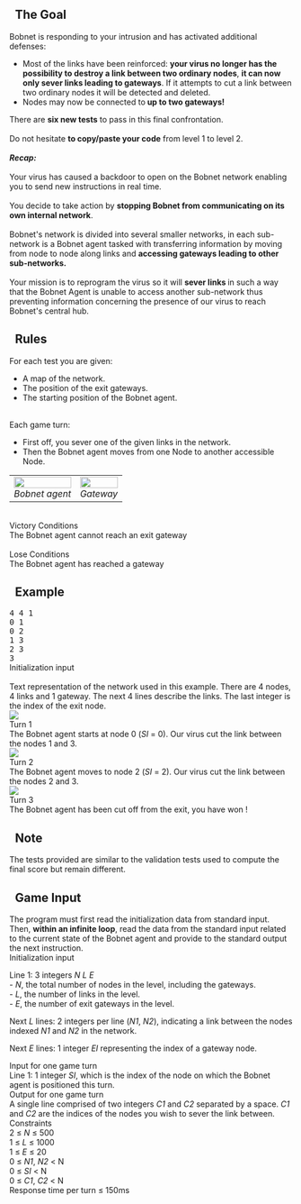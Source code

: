 <div class="statement-body"><!-- GOAL -->
<div class="statement-section statement-goal">
<h2><span class="icon icon-goal">&nbsp;</span> <span>The Goal</span></h2>

<div class="statement-goal-content">Bobnet is responding to your intrusion and has activated additional defenses:
<ul>
	<li>Most of the links have been reinforced: <strong>your virus no longer has the possibility to destroy a link between two ordinary nodes</strong>, <strong>it can now only sever&nbsp;links leading to gateways</strong>. If it attempts to cut a link between two ordinary nodes<strong> </strong>it will be detected and deleted.</li>
	<li>Nodes may now be connected to<strong> up to two gateways!</strong></li>
</ul>
There are&nbsp;<b>six new tests</b> to pass in this final confrontation.<br>
<br>
Do not hesitate <strong>to copy/paste your code</strong> from level 1 to level 2.<br>
<br>
<b><i>Recap:</i></b><br>
<br>
Your virus has caused a backdoor to open on the Bobnet network enabling you to send new instructions in real time.<br>
<br>
You decide to take action by <strong>stopping Bobnet from communicating on its own internal network</strong>.<br>
<br>
Bobnet's network is divided into several smaller networks, in each sub-network is a Bobnet agent tasked with transferring information by moving from node to node along links and <strong>accessing gateways leading to other sub-networks.</strong><br>
<br>
Your mission is to reprogram the virus so it will <strong>sever links </strong>in such a way that the Bobnet Agent is unable to access another sub-network thus preventing information concerning the presence of our virus to reach Bobnet's central hub.</div>
</div>
<!-- RULES -->

<div class="statement-section statement-rules">
<h2><span class="icon icon-rules">&nbsp;</span> <span>Rules</span></h2>

<div>
<div class="statement-rules-content">For each test you are given:
<ul>
	<li>A map of the network.</li>
	<li>The position of the exit gateways.</li>
	<li>The starting position of the Bobnet agent.</li>
</ul>
<br>
Each game turn:
<ul>
	<li>First off, you sever one of the given links in the network.</li>
	<li>Then the Bobnet agent moves from one Node to another accessible Node.</li>
</ul>

<table style="border-collapse: collapse; width:100%; text-align: center;">
	<tbody>
		<tr>
			<td><img alt="" src="https://files.codingame.com/codingame/skynet2-game/virus_ide.jpg" style="width: 100%;max-width:200px; max-height:200px;">
			<div><i>Bobnet agent</i></div>
			</td>
			<td><img alt="" src="https://files.codingame.com/codingame/skynet2-game/boom_zone_ide.jpg" style="width: 100%;max-width:200px; max-height:200px;">
			<div><i>Gateway</i></div>
			</td>
		</tr>
	</tbody>
</table>
</div>
<!-- Victory conditions -->

<div class="statement-victory-conditions">
<div class="icon victory">&nbsp;</div>

<div class="blk">
<div class="title">Victory Conditions</div>

<div class="text">The Bobnet agent cannot reach an exit gateway</div>
</div>
</div>
<!-- Lose conditions -->

<div class="statement-lose-conditions">
<div class="icon lose">&nbsp;</div>

<div class="blk">
<div class="title">Lose Conditions</div>

<div class="text">The Bobnet agent has reached a gateway</div>
</div>
</div>
</div>
</div>
<!-- EXAMPLES -->

<div class="statement-section statement-examples">
<h2><span class="icon icon-example">&nbsp;</span> <span>Example</span></h2>

<div class="statement-examples-text">
<div class="statement-example-horizontal" style="background-color: transparent;">
<div style="width: 280px;display: table-cell;background-color: transparent;vertical-align: middle;padding: 0;">
<pre style="margin: 0">4 4 1
0 1
0 2
1 3
2 3
3
</pre>
</div>

<div class="legend">
<div class="title">Initialization input</div>
&nbsp;

<div>Text representation of the network used in this example. There are 4 nodes, 4 links and 1 gateway. The next 4 lines describe the links. The last integer is the index of the exit node.</div>
</div>
</div>
</div>

<div class="statement-example-container">
<div class="statement-example"><img src="https://files.codingame.com/codingame/skynet2-game/example1.png">
<div class="legend">
<div class="title">Turn 1</div>

<div class="description">The Bobnet agent starts at node 0 (<var>SI</var> = 0). Our virus cut the link between the nodes 1 and 3.</div>
</div>
</div>

<div class="statement-example"><img src="https://files.codingame.com/codingame/skynet2-game/example2.png">
<div class="legend">
<div class="title">Turn 2</div>

<div class="description">The Bobnet agent moves to node 2 (<var>SI</var> = 2). Our virus cut the link between the nodes 2 and 3.</div>
</div>
</div>

<div class="statement-example"><img src="https://files.codingame.com/codingame/skynet2-game/example3.png">
<div class="legend">
<div class="title">Turn 3</div>

<div class="description">The Bobnet agent has been cut off from the exit, you have won !</div>
</div>
</div>
</div>
</div>
<!-- WARNING -->

<div class="statement-section statement-warning">
<h2><span class="icon icon-warning">&nbsp;</span> <span>Note</span></h2>

<div class="statement-warning-content">The tests provided are similar to the validation tests used to compute the final score but remain different.</div>
</div>
<!-- PROTOCOL -->

<div class="statement-section statement-protocol">
<h2><span class="icon icon-protocol">&nbsp;</span> <span>Game Input</span></h2>
<!-- Protocol block -->

<div class="blk">
<div class="text">The program must first read the initialization data from standard input. Then, <strong>within an infinite loop</strong>, read the data from the standard input related to the current state of the Bobnet agent and provide to the standard output the next instruction.</div>
</div>
<!-- Protocol block -->

<div class="blk">
<div class="title">Initialization input</div>

<div class="text">
<p><span class="statement-lineno">Line 1: </span>3 integers <var>N L E</var><br>
- <var>N</var>, the total number of nodes in the level, including the gateways.<br>
- <var>L</var>, the number of links in the level.<br>
- <var>E</var>, the number of exit gateways in the level.</p>

<p><span class="statement-lineno">Next <var>L</var> lines: </span>2 integers per line (<var>N1</var>, <var>N2</var>), indicating a link between the nodes indexed <var>N1</var> and <var>N2</var> in the network.</p>

<p><span class="statement-lineno">Next <var>E</var> lines: </span>1 integer <var>EI</var> representing the index of a gateway node.</p>
</div>
</div>
<!-- Protocol block -->

<div class="blk">
<div class="title">Input for one game turn</div>

<div class="text"><span class="statement-lineno">Line 1: </span>1 integer <var>SI</var>, which is the index of the node on which the Bobnet agent is positioned this turn.</div>
</div>
<!-- Protocol block -->

<div class="blk">
<div class="title">Output for one game turn</div>

<div class="text">A <span class="statement-lineno">single line </span>comprised of two integers <var>C1</var> and <var>C2</var> separated by a space. <var>C1</var> and <var>C2</var> are the indices of the nodes you wish to sever the link between.</div>
</div>
<!-- Protocol block -->

<div class="blk">
<div class="title">Constraints</div>

<div class="text">2 ≤ <var>N</var> ≤ 500<br>
1 ≤ <var>L</var> ≤ 1000<br>
1 ≤ <var>E</var> ≤ 20<br>
0 ≤ <var>N1</var>, <var>N2</var> &lt; N<br>
0 ≤ <var>SI</var> &lt; N<br>
0 ≤ <var>C1</var>, <var>C2</var> &lt; N<br>
Response time per turn ≤ 150ms</div>
</div>
</div>


</div>
